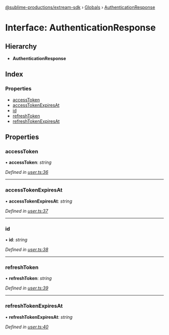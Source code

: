 [@sublime-productions/extream-sdk](../README.md) › [Globals](../globals.md) › [AuthenticationResponse](authenticationresponse.md)

# Interface: AuthenticationResponse

## Hierarchy

* **AuthenticationResponse**

## Index

### Properties

* [accessToken](authenticationresponse.md#accesstoken)
* [accessTokenExpiresAt](authenticationresponse.md#accesstokenexpiresat)
* [id](authenticationresponse.md#id)
* [refreshToken](authenticationresponse.md#refreshtoken)
* [refreshTokenExpiresAt](authenticationresponse.md#refreshtokenexpiresat)

## Properties

###  accessToken

• **accessToken**: *string*

*Defined in [user.ts:36](https://github.com/Extream-SaaS/ex-sdk/blob/1dafdd0/src/user.ts#L36)*

___

###  accessTokenExpiresAt

• **accessTokenExpiresAt**: *string*

*Defined in [user.ts:37](https://github.com/Extream-SaaS/ex-sdk/blob/1dafdd0/src/user.ts#L37)*

___

###  id

• **id**: *string*

*Defined in [user.ts:38](https://github.com/Extream-SaaS/ex-sdk/blob/1dafdd0/src/user.ts#L38)*

___

###  refreshToken

• **refreshToken**: *string*

*Defined in [user.ts:39](https://github.com/Extream-SaaS/ex-sdk/blob/1dafdd0/src/user.ts#L39)*

___

###  refreshTokenExpiresAt

• **refreshTokenExpiresAt**: *string*

*Defined in [user.ts:40](https://github.com/Extream-SaaS/ex-sdk/blob/1dafdd0/src/user.ts#L40)*
